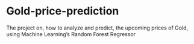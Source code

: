 # Gold-price-prediction
The project on, how to analyze and predict, the upcoming prices of Gold, using Machine Learning’s Random Forest Regressor
